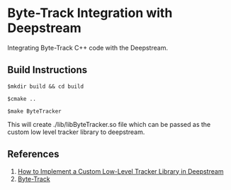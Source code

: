 # Byte-Track Integration with Deepstream
Integrating Byte-Track C++ code with the Deepstream.

## Build Instructions
```
$mkdir build && cd build  

$cmake ..  

$make ByteTracker  
```

This will create ./lib/libByteTracker.so file which can be passed as the custom low level tracker library to deepstream.

## References
1. [How to Implement a Custom Low-Level Tracker Library in Deepstream](https://docs.nvidia.com/metropolis/deepstream/dev-guide/text/DS_plugin_gst-nvtracker.html#how-to-implement-a-custom-low-level-tracker-library)
2. [Byte-Track](https://github.com/ifzhang/ByteTrack)
